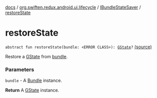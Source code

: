 [docs](../../index.md) / [org.swiften.redux.android.ui.lifecycle](../index.md) / [IBundleStateSaver](index.md) / [restoreState](./restore-state.md)

# restoreState

`abstract fun restoreState(bundle: <ERROR CLASS>): `[`GState`](index.md#GState)`?` [(source)](https://github.com/protoman92/KotlinRedux/tree/master/android/android-lifecycle/src/main/java/org/swiften/redux/android/ui/lifecycle/AndroidActivity.kt#L41)

Restore a [GState](index.md#GState) from [bundle](restore-state.md#org.swiften.redux.android.ui.lifecycle.IBundleStateSaver$restoreState()/bundle).

### Parameters

`bundle` - A [Bundle](#) instance.

**Return**
A [GState](index.md#GState) instance.

